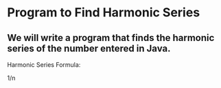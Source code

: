 # Program to Find Harmonic Series


## We will write a program that finds the harmonic series of the number entered in Java.



Harmonic Series Formula:

1/n